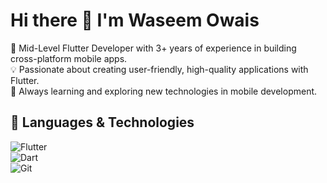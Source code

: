 # Hi there 👋 I'm Waseem Owais  

🚀 Mid-Level Flutter Developer with 3+ years of experience in building cross-platform mobile apps.  
💡 Passionate about creating user-friendly, high-quality applications with Flutter.  
🌱 Always learning and exploring new technologies in mobile development.  

## 🔧 Languages & Technologies  
![Flutter](https://img.shields.io/badge/Flutter-02569B?style=for-the-badge&logo=flutter&logoColor=white)  
![Dart](https://img.shields.io/badge/Dart-0175C2?style=for-the-badge&logo=dart&logoColor=white)  
![Git](https://img.shields.io/badge/Git-F05032?style=for-the-badge&logo=git&logoColor=white)  
